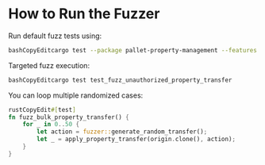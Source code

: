 # How to Run the Fuzzer

Run default fuzz tests using:

```bash
bashCopyEditcargo test --package pallet-property-management --features fuzzing
```

Targeted fuzz execution:

```bash
bashCopyEditcargo test test_fuzz_unauthorized_property_transfer
```

You can loop multiple randomized cases:

```rust
rustCopyEdit#[test]
fn fuzz_bulk_property_transfer() {
    for _ in 0..50 {
        let action = fuzzer::generate_random_transfer();
        let _ = apply_property_transfer(origin.clone(), action);
    }
}
```

